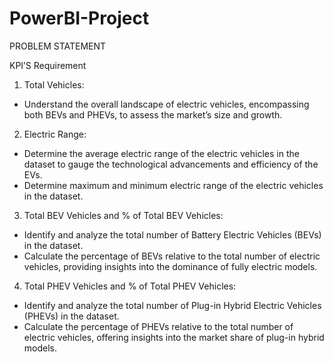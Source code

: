 # PowerBI-Project
PROBLEM STATEMENT

KPI’S Requirement

1. Total Vehicles:

- Understand the overall landscape of electric vehicles, encompassing both BEVs and PHEVs, to assess the market’s size and growth.

2. Electric Range:

- Determine the average electric range of the electric vehicles in the dataset to gauge the technological advancements and efficiency of the EVs.
- Determine maximum and minimum electric range of the electric vehicles in the dataset.

3. Total BEV Vehicles and % of Total BEV Vehicles:

- Identify and analyze the total number of Battery Electric Vehicles (BEVs) in the dataset.
- Calculate the percentage of BEVs relative to the total number of electric vehicles, providing insights into the dominance of fully electric models.

4. Total PHEV Vehicles and % of Total PHEV Vehicles:

- Identify and analyze the total number of Plug-in Hybrid Electric Vehicles (PHEVs) in the dataset.
- Calculate the percentage of PHEVs relative to the total number of electric vehicles, offering insights into the market share of plug-in hybrid models.
